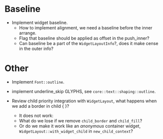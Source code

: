 # Baseline

* Implement widget baseline.
   - How to implement alignment, we need a baseline before the inner arrange.
   - Flag that baseline should be applied as offset in the push_inner?
   - Can baseline be a part of the `WidgetLayoutInfo`?, does it make cense in the outer info?

# Other

* Implement `Font::outline`.
* implement underline_skip GLYPHS, see `core::text::shaping::outline`.

* Review child priority integration with `WidgetLayout`, what happens when we add a border in child { }?
   - It does not work:
    - What do we lose if we remove `child_border` and `child_fill`?
    - Or do we make it work like an *anonymous* container widget, `WidgetLayout::with_widget_child` in `new_child_context`? 